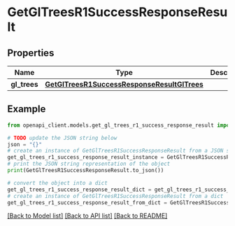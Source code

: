 # GetGlTreesR1SuccessResponseResult


## Properties

Name | Type | Description | Notes
------------ | ------------- | ------------- | -------------
**gl_trees** | [**GetGlTreesR1SuccessResponseResultGlTrees**](GetGlTreesR1SuccessResponseResultGlTrees.md) |  | 

## Example

```python
from openapi_client.models.get_gl_trees_r1_success_response_result import GetGlTreesR1SuccessResponseResult

# TODO update the JSON string below
json = "{}"
# create an instance of GetGlTreesR1SuccessResponseResult from a JSON string
get_gl_trees_r1_success_response_result_instance = GetGlTreesR1SuccessResponseResult.from_json(json)
# print the JSON string representation of the object
print(GetGlTreesR1SuccessResponseResult.to_json())

# convert the object into a dict
get_gl_trees_r1_success_response_result_dict = get_gl_trees_r1_success_response_result_instance.to_dict()
# create an instance of GetGlTreesR1SuccessResponseResult from a dict
get_gl_trees_r1_success_response_result_from_dict = GetGlTreesR1SuccessResponseResult.from_dict(get_gl_trees_r1_success_response_result_dict)
```
[[Back to Model list]](../README.md#documentation-for-models) [[Back to API list]](../README.md#documentation-for-api-endpoints) [[Back to README]](../README.md)


